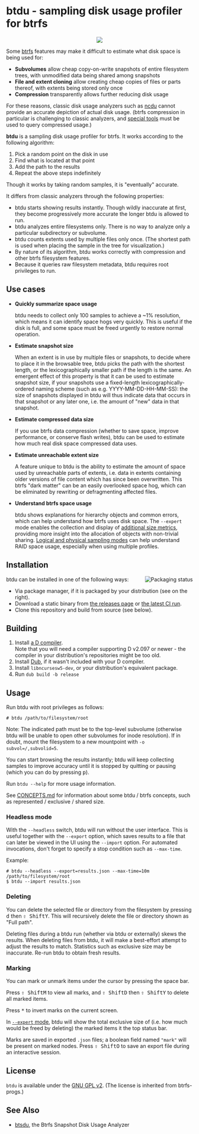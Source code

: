 btdu - sampling disk usage profiler for btrfs
=============================================

<p align="center">
  <img src="https://dump.cy.md/e17c462459de465a66f2d511f3201866/btdu_0_6.png">
</p>

Some [btrfs](https://btrfs.wiki.kernel.org/) features may make it difficult to estimate what disk space is being used for:

- **Subvolumes** allow cheap copy-on-write snapshots of entire filesystem trees, with unmodified data being shared among snapshots
- **File and extent cloning** allow creating cheap copies of files or parts thereof, with extents being stored only once
- **Compression** transparently allows further reducing disk usage

For these reasons, classic disk usage analyzers such as [ncdu](https://dev.yorhel.nl/ncdu) cannot provide an accurate depiction of actual disk usage. (btrfs compression in particular is challenging to classic analyzers, and [special tools](https://github.com/kilobyte/compsize) must be used to query compressed usage.)

**btdu** is a sampling disk usage profiler for btrfs. It works according to the following algorithm:

1. Pick a random point on the disk in use
2. Find what is located at that point
3. Add the path to the results
4. Repeat the above steps indefinitely

Though it works by taking random samples, it is "eventually" accurate.

It differs from classic analyzers through the following properties:

- btdu starts showing results instantly. Though wildly inaccurate at first, they become progressively more accurate the longer btdu is allowed to run.
- btdu analyzes entire filesystems only. There is no way to analyze only a particular subdirectory or subvolume.
- btdu counts extents used by multiple files only once. (The shortest path is used when placing the sample in the tree for visualization.)
- By nature of its algorithm, btdu works correctly with compression and other btrfs filesystem features.
- Because it queries raw filesystem metadata, btdu requires root privileges to run.


Use cases
---------

- **Quickly summarize space usage**

  btdu needs to collect only 100 samples to achieve a ~1% resolution, which means it can identify space hogs very quickly. This is useful if the disk is full, and some space must be freed urgently to restore normal operation.

- **Estimate snapshot size**

  When an extent is in use by multiple files or snapshots, to decide where to place it in the browsable tree, btdu picks the path with the shortest length, or the lexicographically smaller path if the length is the same. An emergent effect of this property is that it can be used to estimate snapshot size, if your snapshots use a fixed-length lexicographically-ordered naming scheme (such as e.g. YYYY-MM-DD-HH-MM-SS): the size of snapshots displayed in btdu will thus indicate data that occurs in that snapshot or any later one, i.e. the amount of "new" data in that snapshot.

- **Estimate compressed data size**

  If you use btrfs data compression (whether to save space, improve performance, or conserve flash writes), btdu can be used to estimate how much real disk space compressed data uses.

- **Estimate unreachable extent size**

  A feature unique to btdu is the ability to estimate the amount of space used by unreachable parts of extents, i.e. data in extents containing older versions of file content which has since been overwritten. This btrfs "dark matter" can be an easily overlooked space hog, which can be eliminated by rewriting or defragmenting affected files.

- **Understand btrfs space usage**

  btdu shows explanations for hierarchy objects and common errors, which can help understand how btrfs uses disk space. The `--expert` mode enables the collection and display of [additional size metrics](CONCEPTS.md#size-metrics), providing more insight into the allocation of objects with non-trivial sharing. [Logical and physical sampling modes](CONCEPTS.md#logical-vs-physical-space) can help understand RAID space usage, especially when using multiple profiles.


Installation
------------

<a href="https://repology.org/project/btdu/versions"><img align="right" src="https://repology.org/badge/vertical-allrepos/btdu.svg" alt="Packaging status" title="Packaging status"></a>

btdu can be installed in one of the following ways:

- Via package manager, if it is packaged by your distribution (see on the right).
- Download a static binary from [the releases page](https://github.com/CyberShadow/btdu/releases)
  or [the latest CI run](https://github.com/CyberShadow/btdu/actions?query=branch%3Amaster).
- Clone this repository and build from source (see below).


Building
--------

1. Install [a D compiler](https://dlang.org/download.html).  
   Note that you will need a compiler supporting D v2.097 or newer - the compiler in your distribution's repositories might be too old.
2. Install [Dub](https://github.com/dlang/dub), if it wasn't included with your D compiler.
3. Install `libncursesw5-dev`, or your distribution's equivalent package.
4. Run `dub build -b release`


Usage
-----

Run btdu with root privileges as follows:

    # btdu /path/to/filesystem/root

Note: The indicated path must be to the top-level subvolume (otherwise btdu will be unable to open other subvolumes for inode resolution). If in doubt, mount the filesystem to a new mountpoint with `-o subvol=/,subvolid=5`.

You can start browsing the results instantly; btdu will keep collecting samples to improve accuracy until it is stopped by quitting or pausing (which you can do by pressing <kbd>p</kbd>).

Run `btdu --help` for more usage information.

See [CONCEPTS.md](CONCEPTS.md) for information about some btdu / btrfs concepts, such as represented / exclusive / shared size.

### Headless mode

With the `--headless` switch, btdu will run without the user interface. This is useful together with the `--export` option, which saves results to a file that can later be viewed in the UI using the `--import` option. For automated invocations, don't forget to specify a stop condition such as `--max-time`.

Example:

    # btdu --headless --export=results.json --max-time=10m /path/to/filesystem/root
    $ btdu --import results.json

### Deleting

You can delete the selected file or directory from the filesystem by pressing <kbd>d</kbd> then <kbd>⇧ Shift</kbd><kbd>Y</kbd>. This will recursively delete the file or directory shown as "Full path".

Deleting files during a btdu run (whether via btdu or externally) skews the results. When deleting files from btdu, it will make a best-effort attempt to adjust the results to match. Statistics such as exclusive size may be inaccurate. Re-run btdu to obtain fresh results.

### Marking

You can mark or unmark items under the cursor by pressing the space bar.

Press <kbd>⇧ Shift</kbd><kbd>M</kbd> to view all marks, and <kbd>⇧ Shift</kbd><kbd>D</kbd> then <kbd>⇧ Shift</kbd><kbd>Y</kbd> to delete all marked items.

Press <kbd>*</kbd> to invert marks on the current screen.

In [`--expert` mode](CONCEPTS.md#size-metrics), btdu will show the total exclusive size of (i.e. how much would be freed by deleting) the marked items it the top status bar.

Marks are saved in exported `.json` files; a boolean field named `"mark"` will be present on marked nodes. Press <kbd>⇧ Shift</kbd><kbd>O</kbd> to save an export file during an interactive session.

License
-------

`btdu` is available under the [GNU GPL v2](https://www.gnu.org/licenses/old-licenses/gpl-2.0.en.html). (The license is inherited from btrfs-progs.)


See Also
--------

* [btsdu](https://github.com/rkapl/btsdu), the Btrfs Snapshot Disk Usage Analyzer
